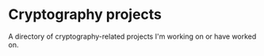 # Cryptography projects
A directory of cryptography-related projects I'm working on or have worked on.

